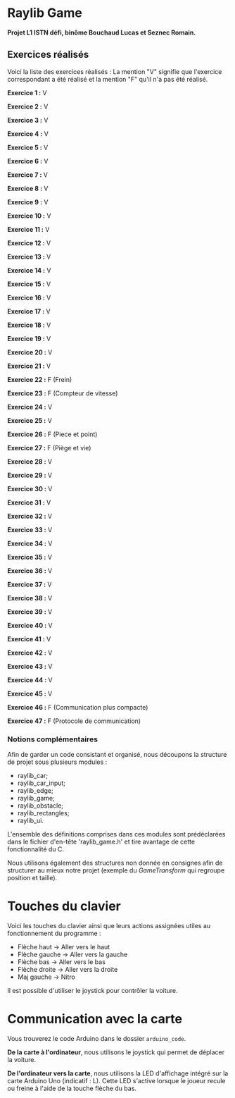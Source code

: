 # Raylib Game
**Projet L1 ISTN défi, binôme Bouchaud Lucas et Seznec Romain.**

## Exercices réalisés

Voici la liste des exercices réalisés :
La mention "V" signifie que l'exercice correspondant a été réalisé et la mention "F" qu'il n'a pas été réalisé. 

**Exercice 1 :** V

**Exercice 2 :** V

**Exercice 3 :** V

**Exercice 4 :** V

**Exercice 5 :** V

**Exercice 6 :** V

**Exercice 7 :** V

**Exercice 8 :** V

**Exercice 9 :** V

**Exercice 10 :** V

**Exercice 11 :** V

**Exercice 12 :** V

**Exercice 13 :** V

**Exercice 14 :** V

**Exercice 15 :** V

**Exercice 16 :** V

**Exercice 17 :** V

**Exercice 18 :** V

**Exercice 19 :** V

**Exercice 20 :** V

**Exercice 21 :** V

**Exercice 22 :** F (Frein)

**Exercice 23 :** F (Compteur de vitesse)

**Exercice 24 :** V

**Exercice 25 :** V

**Exercice 26 :** F (Piece et point)

**Exercice 27 :** F (Piège et vie)

**Exercice 28 :** V

**Exercice 29 :** V

**Exercice 30 :** V

**Exercice 31 :** V

**Exercice 32 :** V

**Exercice 33 :** V

**Exercice 34 :** V

**Exercice 35 :** V

**Exercice 36 :** V

**Exercice 37 :** V

**Exercice 38 :** V

**Exercice 39 :** V

**Exercice 40 :** V

**Exercice 41 :** V

**Exercice 42 :** V

**Exercice 43 :** V

**Exercice 44 :** V

**Exercice 45 :** V

**Exercice 46 :** F (Communication plus compacte)

**Exercice 47 :** F (Protocole de communication)

### Notions complémentaires

Afin de garder un code consistant et organisé, nous découpons la structure de projet sous plusieurs modules :

- raylib_car;
- raylib_car_input;
- raylib_edge;
- raylib_game;
- raylib_obstacle;
- raylib_rectangles;
- raylib_ui.

L'ensemble des définitions comprises dans ces modules sont prédéclarées dans le fichier d'en-tête 'raylib_game.h' et tire avantage de cette fonctionnalité du C.

Nous utilisons également des structures non donnée en consignes afin de structurer au mieux notre projet (exemple du *GameTransform* qui regroupe position et taille).

# Touches du clavier

Voici les touches du clavier ainsi que leurs actions assignées utiles au fonctionnement du programme :

- Flèche haut -> Aller vers le haut
- Flèche gauche -> Aller vers la gauche
- Flèche bas -> Aller vers le bas
- Flèche droite -> Aller vers la droite
- Maj gauche -> Nitro

Il est possible d'utiliser le joystick pour contrôler la voiture.

# Communication avec la carte

Vous trouverez le code Arduino dans le dossier `arduino_code`.

**De la carte à l'ordinateur**, nous utilisons le joystick qui permet de déplacer la voiture.

**De l'ordinateur vers la carte**, nous utilisons la LED d'affichage intégré sur la carte Arduino Uno (indicatif : L). Cette LED s'active lorsque le joueur recule ou freine à l'aide de la touche flèche du bas.